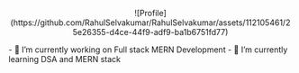 <p align="center">
![Profile](https://github.com/RahulSelvakumar/RahulSelvakumar/assets/112105461/25e26355-d4ce-44f9-adf9-ba1b6751fd77)
</p>
- 🔭 I’m currently working on Full stack MERN Development
- 🌱 I’m currently learning DSA and MERN stack
